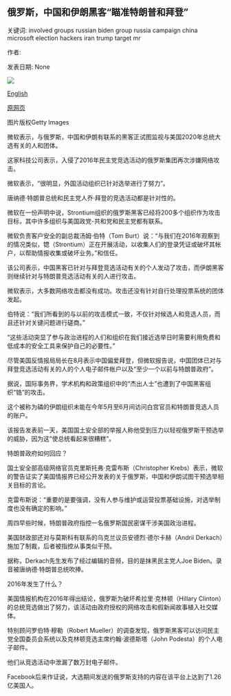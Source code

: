 ## 俄罗斯，中国和伊朗黑客“瞄准特朗普和拜登”

关键词: involved groups russian biden group russia campaign china microsoft election hackers iran trump target mr

作者: 

发表日期: None

![](https://ichef.bbci.co.uk/news/1024/branded_news/6C85/production/_114318772_gettyimages-1175885065.jpg)

[English](Russia%2C%20China%20and%20Iran%20hackers%20%27target%20Trump%20and%20Biden%27.md)

[原网页](https://www.bbc.com/news/world-us-canada-54110457)

图片版权Getty Images

微软表示，与俄罗斯，中国和伊朗有联系的黑客正试图监视与美国2020年总统大选有关的人和团体。

这家科技公司表示，入侵了2016年民主党竞选活动的俄罗斯集团再次涉嫌网络攻击。

微软表示，“很明显，外国活动组织已针对选举进行了努力”。

唐纳德·特朗普总统和民主党人乔·拜登的竞选活动都是针对性的。

微软在一份声明中说，Strontium组织的俄罗斯黑客已经将200多个组织作为攻击目标，其中许多组织与美国政党-共和党和民主党都有联系。

微软负责客户安全的副总裁汤姆·伯特（Tom Burt）说：“与我们在2016年观察到的情况类似，锶（Strontium）正在开展活动，以收集人们的登录凭证或破坏其帐户，以帮助情报收集或破坏业务。”和信任。

该公司表示，中国黑客已针对与拜登竞选活动有关的个人发动了攻击，而伊朗黑客则继续针对与特朗普竞选活动有关的人进行攻击。

微软表示，大多数网络攻击都没有成功。攻击还没有针对自行处理投票系统的团体发起。

伯特说：“我们所看到的与以前的攻击模式一致，不仅针对候选人和竞选人员，而且还针对关键问题进行磋商。”

“这些活动突显了参与政治进程的人们和组织在我们接近选举日时需要利用免费和低成本的安全工具来保护自己的必要性。”

尽管美国反情报局局长在8月表示中国偏爱拜登，但微软报告说，中国团体已对与拜登竞选活动有关的人的个人电子邮件帐户以及“至少一个以前与特朗普政府”。

据说，国际事务界，学术机构和政策组织中的“杰出人士”也遭到了中国黑客组织“锆”的攻击。

这个被称为磷的伊朗组织未能在今年5月至6月间访问白宫官员和特朗普竞选人员的账户。

该报告发表前一天，美国国土安全部的举报人称他受到压力以轻视俄罗斯干预选举的威胁，因为这“使总统看起来很糟糕”。

特朗普政府如何回应？

国土安全部高级网络官员克里斯托弗·克雷布斯（Christopher Krebs）表示，微软的警告证实了美国情报界已经公开发表的关于俄罗斯，中国和伊朗试图干预选举相关目标的言论。

克雷布斯说：“重要的是要强调，没有人参与维护或运营投票基础设施，对选举制度也没有确定的影响。”

周四早些时候，特朗普政府指控一名俄罗斯国民密谋干涉美国政治进程。

美国财政部还对与莫斯科有联系的乌克兰议员安德烈·德尔卡赫（Andrii Derkach）施加了制裁，后者被指控从事类似干预。

据称，Derkach先生发布了经过编辑的音频，目的是抹黑民主党人Joe Biden。录音被唐纳德·特朗普总统吹捧。

2016年发生了什么？

美国情报机构在2016年得出结论，俄罗斯为破坏希拉里·克林顿（Hillary Clinton）的总统竞选做出了努力，该活动由政府授权的网络攻击和假新闻故事植入社交媒体。

特别顾问罗伯特·穆勒（Robert Mueller）的调查发现，俄罗斯黑客可以访问民主党全国委员会系统以及克林顿竞选主席约翰·波德斯塔（John Podesta）的个人电子邮件。

他们从竞选活动中泄漏了数万封电子邮件。

Facebook后来作证说，大选期间发送的俄罗斯支持的内容在该平台上达到了1.26亿美国人。
